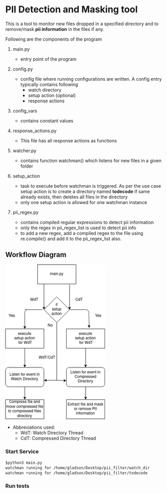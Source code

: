 # PII Detection and Masking tool
 This is a tool to monitor new files dropped in a specified directory and to remove/mask **pii information** in the files if any.
 
Following are the components of the program

1. main.py
    - entry point of the program

    
2. config.py
    - config file where running configurations are written. A config entry typically contains following
        - watch directory
        - setup action (optional)
        - response actions

    
3. config_vars
    - contains constant values

    
4. response_actions.py
    - This file has all response actions as functions

    
5. watcher.py
    - contains function watchman() which listens for new files in a given folder

    
6. setup_action
    - task to execute before watchman is triggered. As per the use case setup action is to create a directory named **todecode** if same already exists, then deletes all files in the directory
    - only one setup action is allowed for one watchman instance
    

7. pii_regex.py
    - contains compiled regular expressions to detect pii information
    - only the regex in pii_regex_list is used to detect pii info
    - to add a new regex, add a compiled regex to the file using re.compile() and add it to the pii_regex_list also.
    

## Workflow Diagram


![workflow](./workflow.png?raw=true "workflow")

- Abbreviations used:
   - WdT: Watch Directory Thread
   - CdT: Compressed Directory Thread
   

### Start Service

```
$python3 main.py 
watchman running for /home/gladson/Desktop/pii_filter/watch_dir
watchman running for /home/gladson/Desktop/pii_filter/todecode
```

### Run tests

```buildoutcfg

```